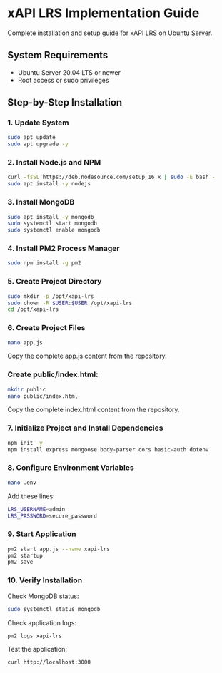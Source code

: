 # xAPI LRS Implementation Guide

Complete installation and setup guide for xAPI LRS on Ubuntu Server.

## System Requirements
- Ubuntu Server 20.04 LTS or newer
- Root access or sudo privileges

## Step-by-Step Installation

### 1. Update System
```bash
sudo apt update
sudo apt upgrade -y
```

### 2. Install Node.js and NPM
```bash
curl -fsSL https://deb.nodesource.com/setup_16.x | sudo -E bash -
sudo apt install -y nodejs
```

### 3. Install MongoDB
```bash
sudo apt install -y mongodb
sudo systemctl start mongodb
sudo systemctl enable mongodb
```

### 4. Install PM2 Process Manager
```bash
sudo npm install -g pm2
```

### 5. Create Project Directory
```bash
sudo mkdir -p /opt/xapi-lrs
sudo chown -R $USER:$USER /opt/xapi-lrs
cd /opt/xapi-lrs
```

### 6. Create Project Files
```bash
nano app.js
```
Copy the complete app.js content from the repository.

### Create public/index.html:
```bash
mkdir public
nano public/index.html
```
Copy the complete index.html content from the repository.

### 7. Initialize Project and Install Dependencies
```bash
npm init -y
npm install express mongoose body-parser cors basic-auth dotenv
```

### 8. Configure Environment Variables
```bash
nano .env
```
Add these lines:
```bash
LRS_USERNAME=admin
LRS_PASSWORD=secure_password
```

### 9. Start Application
```bash
pm2 start app.js --name xapi-lrs
pm2 startup
pm2 save
```
### 10. Verify Installation
Check MongoDB status:
```bash
sudo systemctl status mongodb
```
Check application logs:
```bash
pm2 logs xapi-lrs
```
Test the application:
```bash
curl http://localhost:3000
```

